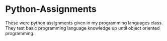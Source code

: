 # Python-Assignments
These were python assignments given in my programming languages class. 
They test basic programming language knowledge up until object oriented programming.

